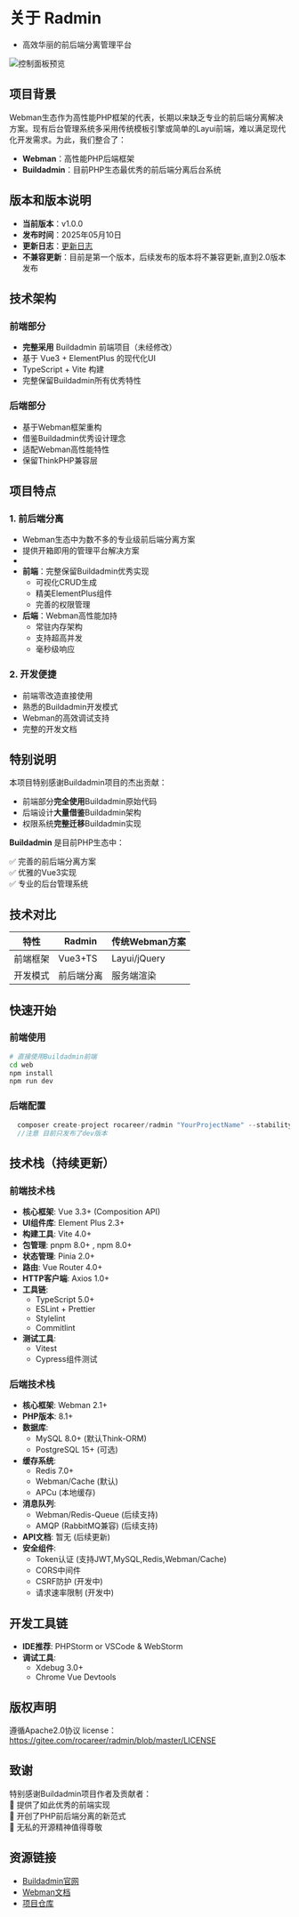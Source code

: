 # 关于 Radmin
 * 高效华丽的前后端分离管理平台

<img alt="控制面板预览" src="https://gitee.com/rocareer/radmin/blob/master/public/static/images/preview/s_dashboard_1.png" title="控制面板预览"/>

## 项目背景

Webman生态作为高性能PHP框架的代表，长期以来缺乏专业的前后端分离解决方案。现有后台管理系统多采用传统模板引擎或简单的Layui前端，难以满足现代化开发需求。为此，我们整合了：

- **Webman**：高性能PHP后端框架
- **Buildadmin**：目前PHP生态最优秀的前后端分离后台系统

## 版本和版本说明
- **当前版本**：v1.0.0
- **发布时间**：2025年05月10日
- **更新日志**：[更新日志](https://gitee.com/rocareer/radmin/blob/master/CHANGELOG.md)
- **不兼容更新**：目前是第一个版本，后续发布的版本将不兼容更新,直到2.0版本发布

## 技术架构

### 前端部分
- **完整采用** Buildadmin 前端项目（未经修改）
- 基于 Vue3 + ElementPlus 的现代化UI
- TypeScript + Vite 构建
- 完整保留Buildadmin所有优秀特性

### 后端部分
- 基于Webman框架重构
- 借鉴Buildadmin优秀设计理念
- 适配Webman高性能特性
- 保留ThinkPHP兼容层

## 项目特点

### 1. 前后端分离
- Webman生态中为数不多的专业级前后端分离方案
- 提供开箱即用的管理平台解决方案
- 
- **前端**：完整保留Buildadmin优秀实现
    - 可视化CRUD生成
    - 精美ElementPlus组件
    - 完善的权限管理
- **后端**：Webman高性能加持
    - 常驻内存架构
    - 支持超高并发
    - 毫秒级响应

### 2. 开发便捷
- 前端零改造直接使用
- 熟悉的Buildadmin开发模式
- Webman的高效调试支持
- 完整的开发文档

## 特别说明

本项目特别感谢Buildadmin项目的杰出贡献：

- 前端部分**完全使用**Buildadmin原始代码
- 后端设计**大量借鉴**Buildadmin架构
- 权限系统**完整迁移**Buildadmin实现


**Buildadmin** 是目前PHP生态中：

✅ 完善的前后端分离方案  
✅ 优雅的Vue3实现  
✅ 专业的后台管理系统

## 技术对比

| 特性        | Radmin  | 传统Webman方案 |
|------------|---------|----------------|
| 前端框架    | Vue3+TS | Layui/jQuery   |
| 开发模式    | 前后端分离   | 服务端渲染     |


## 快速开始

### 前端使用
```bash
# 直接使用Buildadmin前端
cd web
npm install
npm run dev
```

### 后端配置
```php
  composer create-project rocareer/radmin "YourProjectName" --stability=dev
  //注意 目前只发布了dev版本

```


## 技术栈（持续更新）

### 前端技术栈
- **核心框架**: Vue 3.3+ (Composition API)
- **UI组件库**: Element Plus 2.3+
- **构建工具**: Vite 4.0+
- **包管理**: pnpm 8.0+ , npm 8.0+
- **状态管理**: Pinia 2.0+
- **路由**: Vue Router 4.0+
- **HTTP客户端**: Axios 1.0+
- **工具链**:
    - TypeScript 5.0+
    - ESLint + Prettier
    - Stylelint
    - Commitlint
- **测试工具**:
    - Vitest
    - Cypress组件测试

### 后端技术栈
- **核心框架**: Webman 2.1+
- **PHP版本**: 8.1+
- **数据库**:
    - MySQL 8.0+ (默认Think-ORM)
    - PostgreSQL 15+ (可选)
- **缓存系统**:
    - Redis 7.0+
    - Webman/Cache (默认)
    - APCu (本地缓存)
- **消息队列**:
    - Webman/Redis-Queue (后续支持)
    - AMQP (RabbitMQ兼容) (后续支持)
- **API文档**:
    暂无 (后续更新)
- **安全组件**:
    - Token认证 (支持JWT,MySQL,Redis,Webman/Cache)
    - CORS中间件
    - CSRF防护 (开发中)
    - 请求速率限制 (开发中)

## 开发工具链
- **IDE推荐**: PHPStorm or VSCode & WebStorm
- **调试工具**:
    - Xdebug 3.0+
    - Chrome Vue Devtools



## 版权声明

遵循Apache2.0协议  license：https://gitee.com/rocareer/radmin/blob/master/LICENSE


## 致谢

特别感谢Buildadmin项目作者及贡献者：  
🔹 提供了如此优秀的前端实现  
🔹 开创了PHP前后端分离的新范式  
🔹 无私的开源精神值得尊敬

## 资源链接

- [Buildadmin官网](https://www.buildadmin.com)
- [Webman文档](https://www.workerman.net/doc/webman)
- [项目仓库](https://gitee.com/rocareer/radmin)
